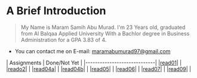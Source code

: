 # A Brief Introduction 
> My Name is Maram Samih Abu Murad. I'm 23 Years old, graduated from Al Balqaa Applied University With a Bachlor degree in Business Administration for a GPA 3.83 of 4. 
 * You can contact me on E-mail: maramabumurad97@gmail.com
 


| Assignments | Done/Not Yet |
|-----------------------------|
|[read01](read01.md)|   |
|[reado2](read02.md)|   |
|[read04a](read04a.md)|   |
|[read04b](read04b.md)|   |
|[read05](read05.md)|     |
|[read06](read06.md)|   |
|[read07](read07.md)|   |
|[read09](read09.md)|    |